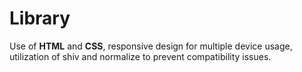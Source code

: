 # Library

Use of **HTML** and **CSS**, responsive design for multiple device usage, utilization of shiv and normalize to prevent compatibility issues.
 
